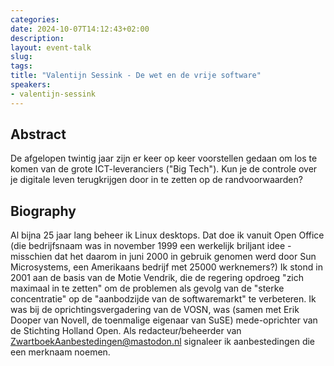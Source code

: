 ```yaml
---
categories:
date: 2024-10-07T14:12:43+02:00
description:
layout: event-talk
slug:
tags:
title: "Valentijn Sessink - De wet en de vrije software"
speakers:
- valentijn-sessink
---
```


## Abstract

De afgelopen twintig jaar zijn er keer op keer voorstellen gedaan om los te komen van de grote ICT-leveranciers ("Big Tech"). Kun je de controle over je digitale leven terugkrijgen door in te zetten op de randvoorwaarden?

## Biography

Al bijna 25 jaar lang beheer ik Linux desktops. Dat doe ik vanuit Open Office (die bedrijfsnaam was in november 1999 een werkelijk briljant idee - misschien dat het daarom in juni 2000 in gebruik genomen werd door Sun Microsystems, een Amerikaans bedrijf met 25000 werknemers?) Ik stond in 2001 aan de basis van de Motie Vendrik, die de regering opdroeg "zich maximaal in te zetten" om de problemen als gevolg van de "sterke concentratie" op de "aanbodzijde van de softwaremarkt" te verbeteren. Ik was bij de oprichtingsvergadering van de VOSN, was (samen met Erik Dooper van Novell, de toenmalige eigenaar van SuSE) mede-oprichter van de Stichting Holland Open.
Als redacteur/beheerder van ZwartboekAanbestedingen@mastodon.nl signaleer ik aanbestedingen die een merknaam noemen.
